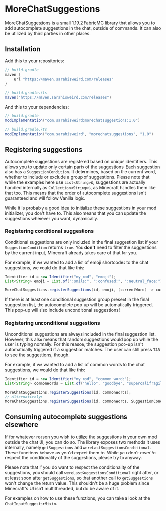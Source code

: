 # MoreChatSuggestions

MoreChatSuggestions is a small 1.19.2 FabricMC library that allows you to add autocomplete suggestions in the chat,
outside of commands. It can also be utilized by third parties in other places.

## Installation

Add this to your repositories:

```groovy
// build.gradle
maven {
    url "https://maven.sarahisweird.com/releases"
}

// build.gradle.kts
maven("https://maven.sarahisweird.com/releases")
```

And this to your dependencies:

```groovy
// build.gradle
modImplementation("com.sarahisweird:morechatsuggestions:1.0")

// build.gradle.kts
modImplementation("com.sarahisweird", "morechatsuggestions", "1.0")
```

## Registering suggestions

Autocomplete suggestions are registered based on unique identifiers. This allows you to update only certain parts of the
suggestions. Each suggestion also has a `SuggestionCondition`. It determines, based on the current word, whether to
include or exclude a group of suggestions. Please note that while the examples here use `List<String>`s, suggestions are
actually handled internally as `Collection<String>`s, as Minecraft handles them like that too. This means that the order
of autocomplete suggestions isn't guaranteed and will follow Vanilla logic.

While it is probably a good idea to initialize these suggestions in your mod initializer, you don't have to. This also
means that you can update the suggestions wherever you want, dynamically.

### Registering conditional suggestions

Conditional suggestions are only included in the final suggestion list if your `SuggestionCondition` returns `true`.
You **don't** need to filter the suggestions by the current input, Minecraft already takes care of that for you.

For example, if we wanted to add a list of emoji shortcodes to the chat suggestions, we could do that like this:

```java
Identifier id = new Identifier("my_mod", "emoji");
List<String> emoji = List.of(":smile:", ":confused:", ":neutral_face:");

MoreChatSuggestions.registerSuggestions(id, emoji, (currentWord) -> currentWord.startsWith(":"));
```

If there is at least one conditional suggestion group present in the final suggestion list, the autocomplete pop-up will
be automatically triggered. This pop-up will also include unconditional suggestions!

### Registering unconditional suggestions

Unconditional suggestions are always included in the final suggestion list. However, this also means that random
suggestions would pop up while the user is typing normally. For this reason, the suggestion pop-up isn't automatically
triggered if a suggestion matches. The user can still press `TAB` to see the suggestions, though.

For example, if we wanted to add a list of common words to the chat suggestions, we would do that like this:

```java
Identifier id = new Identifier("my_mod", "common_words");
List<String> commonWords = List.of("hello", "goodbye", "supercalifragilisticexpialidocious");

MoreChatSuggestions.registerSuggestions(id, commonWords);
// Alternatively:
MoreChatSuggestions.registerSuggestions(id, commonWords, SuggestionCondition.ALWAYS);
```

## Consuming autocomplete suggestions elsewhere

If for whatever reason you wish to utilize the suggestions in your own mod outside the chat UI, you can do so. The
library exposes two methods it uses internally, namely `getSuggestions` and `wereLastSuggestionsConditional`. These
functions behave as you'd expect them to. While you don't *need to* respect the conditionality of the suggestions,
please try to anyway.

Please note that if you do want to respect the conditionality of the suggestions, you should call
`wereLastSuggestionsConditional` right after, or at least soon after `getSuggestions`, so that another call to
`getSuggestions` won't change the return value. This shouldn't be a huge problem since Minecraft's UI isn't
multithreaded, but do be aware of it.

For examples on how to use these functions, you can take a look at the `ChatInputSuggestorMixin`.